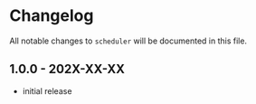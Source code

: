 # Changelog

All notable changes to `scheduler` will be documented in this file.

## 1.0.0 - 202X-XX-XX

- initial release

